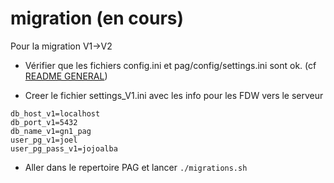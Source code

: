 # migration (en cours)

Pour la migration V1->V2

- Vérifier que les fichiers config.ini et pag/config/settings.ini sont ok. (cf [README GENERAL](../README.md))

- Creer le fichier settings_V1.ini avec les info pour les FDW vers le serveur

```
db_host_v1=localhost
db_port_v1=5432
db_name_v1=gn1_pag
user_pg_v1=joel
user_pg_pass_v1=jojoalba
```


- Aller dans le repertoire PAG et lancer `./migrations.sh`